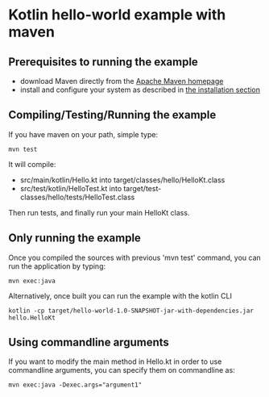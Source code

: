 # Kotlin hello-world example with maven

## Prerequisites to running the example

 * download Maven directly from the [Apache Maven homepage](http://maven.apache.org/download.html)
 * install and configure your system as described in [the installation section](http://maven.apache.org/download.html#Installation)

## Compiling/Testing/Running the example

If you have maven on your path, simple type:

	mvn test
	
It will compile:
 * src/main/kotlin/Hello.kt into target/classes/hello/HelloKt.class
 * src/test/kotlin/HelloTest.kt into target/test-classes/hello/tests/HelloTest.class

Then run tests, and finally run your main HelloKt class.

## Only running the example

Once you compiled the sources with previous 'mvn test' command, you can run the application by typing:

	mvn exec:java

Alternatively, once built you can run the example with the kotlin CLI
    
    kotlin -cp target/hello-world-1.0-SNAPSHOT-jar-with-dependencies.jar hello.HelloKt
	
## Using commandline arguments

If you want to modify the main method in Hello.kt in order to use commandline arguments, you can specify them on commandline as:

	mvn exec:java -Dexec.args="argument1"


